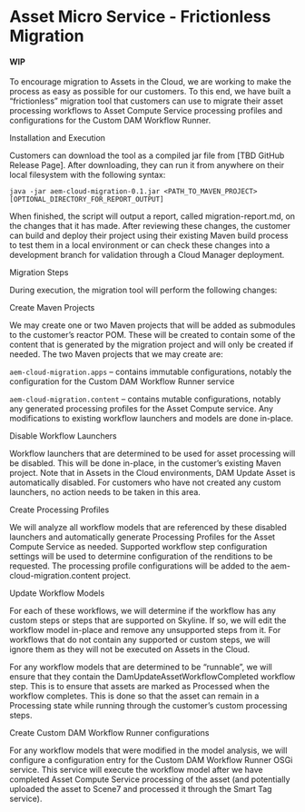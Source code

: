 
# Asset Micro Service - Frictionless Migration 

#### WIP

To encourage migration to Assets in the Cloud, we are working to make the process as easy as possible for our customers.  To this end, we have built a “frictionless” migration tool that customers can use to migrate their asset processing workflows to Asset Compute Service processing profiles and configurations for the Custom DAM Workflow Runner.

Installation and Execution

Customers can download the tool as a compiled jar file from [TBD GitHub Release Page].  After downloading, they can run it from anywhere on their local filesystem with the following syntax:
```
java -jar aem-cloud-migration-0.1.jar <PATH_TO_MAVEN_PROJECT> [OPTIONAL_DIRECTORY_FOR_REPORT_OUTPUT]
```
When finished, the script will output a report, called migration-report.md, on the changes that it has made.  After reviewing these changes, the customer can build and deploy their project using their existing Maven build process to test them in a local environment or can check these changes into a development branch for validation through a Cloud Manager deployment.

Migration Steps

During execution, the migration tool will perform the following changes:

Create Maven Projects

We may create one or two Maven projects that will be added as submodules to the customer’s reactor POM.  These will be created to contain some of the content that is generated by the migration project and will only be created if needed.  The two Maven projects that we may create are:

` aem-cloud-migration.apps ` – contains immutable configurations, notably the configuration for the Custom DAM Workflow Runner service

` aem-cloud-migration.content ` – contains mutable configurations, notably any generated processing profiles for the Asset Compute service.
Any modifications to existing workflow launchers and models are done in-place.

Disable Workflow Launchers

Workflow launchers that are determined to be used for asset processing will be disabled.  This will be done in-place, in the customer’s existing Maven project.  Note that in Assets in the Cloud environments, DAM Update Asset is automatically disabled.  For customers who have not created any custom launchers, no action needs to be taken in this area.

Create Processing Profiles

We will analyze all workflow models that are referenced by these disabled launchers and automatically generate Processing Profiles for the Asset Compute Service as needed.  Supported workflow step configuration settings will be used to determine configuration of the renditions to be requested.  The processing profile configurations will be added to the aem-cloud-migration.content project.  


Update Workflow Models

For each of these workflows, we will determine if the workflow has any custom steps or steps that are supported on Skyline.  If so, we will edit the workflow model in-place and remove any unsupported steps from it.  For workflows that do not contain any supported or custom steps, we will ignore them as they will not be executed on Assets in the Cloud.

For any workflow models that are determined to be “runnable”, we will ensure that they contain the DamUpdateAssetWorkflowCompleted workflow step.  This is to ensure that assets are marked as Processed when the workflow completes.  This is done so that the asset can remain in a Processing state while running through the customer’s custom processing steps. 

Create Custom DAM Workflow Runner configurations

For any workflow models that were modified in the model analysis, we will configure a configuration entry for the Custom DAM Workflow Runner OSGi service.  This service will execute the workflow model after we have completed Asset Compute Service processing of the asset (and potentially uploaded the asset to Scene7 and processed it through the Smart Tag service).









